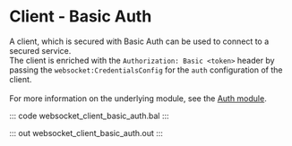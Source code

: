 # Client - Basic Auth

A client, which is secured with Basic Auth can be used to connect to
a secured service.<br/>
The client is enriched with the `Authorization: Basic <token>` header by
passing the `websocket:CredentialsConfig` for the `auth` configuration of the
client.<br/><br/>
For more information on the underlying module,
see the [Auth module](https://lib.ballerina.io/ballerina/auth/latest/).

::: code websocket_client_basic_auth.bal :::

::: out websocket_client_basic_auth.out :::